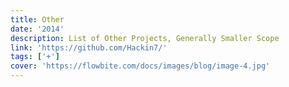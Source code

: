 ```yaml
---
title: Other
date: '2014'
description: List of Other Projects, Generally Smaller Scope
link: 'https://github.com/Hackin7/'
tags: ['+']
cover: 'https://flowbite.com/docs/images/blog/image-4.jpg'
---
```



